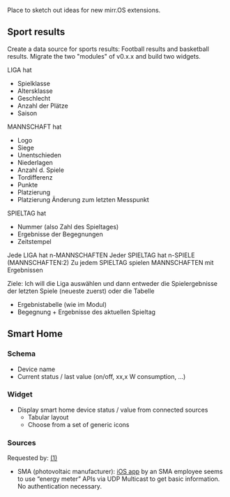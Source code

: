 Place to sketch out ideas for new mirr.OS extensions.

## Sport results
Create a data source for sports results: Football results and basketball results. Migrate the two "modules" of v0.x.x and build two widgets.

LIGA hat
- Spielklasse
- Altersklasse
- Geschlecht
- Anzahl der Plätze
- Saison

MANNSCHAFT hat
- Logo
- Siege
- Unentschieden
- Niederlagen
- Anzahl d. Spiele
- Tordifferenz
- Punkte
- Platzierung
- Platzierung Änderung zum letzten Messpunkt

SPIELTAG hat
- Nummer (also Zahl des Spieltages)
- Ergebnisse der Begegnungen
- Zeitstempel

Jede LIGA hat n-MANNSCHAFTEN
Jeder SPIELTAG hat n-SPIELE (MANNSCHAFTEN:2)
Zu jedem SPIELTAG spielen MANNSCHAFTEN mit Ergebnissen

Ziele:
Ich will die Liga auswählen und dann entweder die Spielergebnisse der letzten Spiele (neueste zuerst) oder die Tabelle
- Ergebnistabelle (wie im Modul)
- Begegnung + Ergebnisse des aktuellen Spieltag


## Smart Home

### Schema
* Device name
* Current status / last value (on/off, xx,x W consumption, …)

### Widget
* Display smart home device status / value from connected sources
  * Tabular layout
  * Choose from a set of generic icons

### Sources
Requested by: [(1)](https://gitlab.com/glancr/mirros-one-snap/-/issues/423#note_338445177)
* SMA (photovoltaic manufacturer): [iOS app](https://www.heiko-pruessing.de/projects/energymeterapp/#links) by an SMA employee seems to use “energy meter” APIs via UDP Multicast to get basic information. No authentication necessary.
